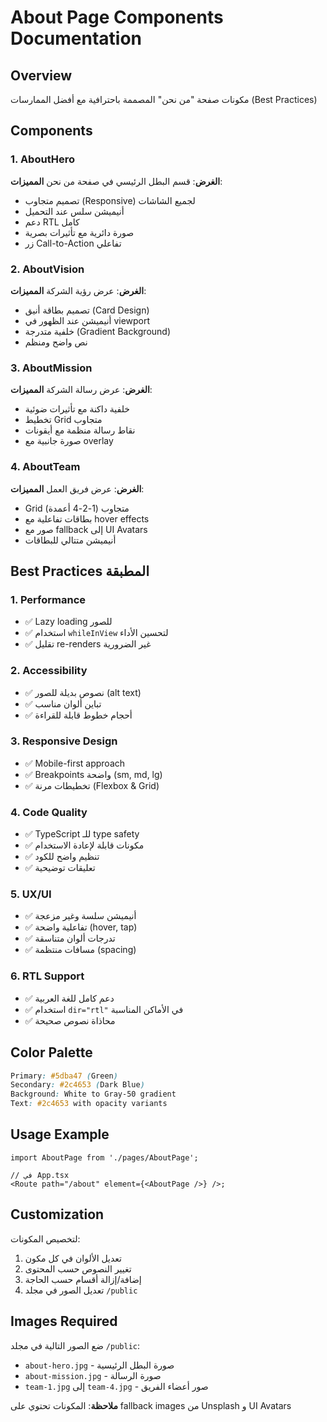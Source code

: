# About Page Components Documentation

## Overview

مكونات صفحة "من نحن" المصممة باحترافية مع أفضل الممارسات (Best Practices)

## Components

### 1. AboutHero

**الغرض**: قسم البطل الرئيسي في صفحة من نحن
**المميزات**:

- تصميم متجاوب (Responsive) لجميع الشاشات
- أنيميشن سلس عند التحميل
- دعم RTL كامل
- صورة دائرية مع تأثيرات بصرية
- زر Call-to-Action تفاعلي

### 2. AboutVision

**الغرض**: عرض رؤية الشركة
**المميزات**:

- تصميم بطاقة أنيق (Card Design)
- أنيميشن عند الظهور في viewport
- خلفية متدرجة (Gradient Background)
- نص واضح ومنظم

### 3. AboutMission

**الغرض**: عرض رسالة الشركة
**المميزات**:

- خلفية داكنة مع تأثيرات ضوئية
- تخطيط Grid متجاوب
- نقاط رسالة منظمة مع أيقونات
- صورة جانبية مع overlay

### 4. AboutTeam

**الغرض**: عرض فريق العمل
**المميزات**:

- Grid متجاوب (1-2-4 أعمدة)
- بطاقات تفاعلية مع hover effects
- صور مع fallback إلى UI Avatars
- أنيميشن متتالي للبطاقات

## Best Practices المطبقة

### 1. Performance

- ✅ Lazy loading للصور
- ✅ استخدام `whileInView` لتحسين الأداء
- ✅ تقليل re-renders غير الضرورية

### 2. Accessibility

- ✅ نصوص بديلة للصور (alt text)
- ✅ تباين ألوان مناسب
- ✅ أحجام خطوط قابلة للقراءة

### 3. Responsive Design

- ✅ Mobile-first approach
- ✅ Breakpoints واضحة (sm, md, lg)
- ✅ تخطيطات مرنة (Flexbox & Grid)

### 4. Code Quality

- ✅ TypeScript للـ type safety
- ✅ مكونات قابلة لإعادة الاستخدام
- ✅ تنظيم واضح للكود
- ✅ تعليقات توضيحية

### 5. UX/UI

- ✅ أنيميشن سلسة وغير مزعجة
- ✅ تفاعلية واضحة (hover, tap)
- ✅ تدرجات ألوان متناسقة
- ✅ مسافات منتظمة (spacing)

### 6. RTL Support

- ✅ دعم كامل للغة العربية
- ✅ استخدام `dir="rtl"` في الأماكن المناسبة
- ✅ محاذاة نصوص صحيحة

## Color Palette

```css
Primary: #5dba47 (Green)
Secondary: #2c4653 (Dark Blue)
Background: White to Gray-50 gradient
Text: #2c4653 with opacity variants
```

## Usage Example

```tsx
import AboutPage from './pages/AboutPage';

// في App.tsx
<Route path="/about" element={<AboutPage />} />;
```

## Customization

لتخصيص المكونات:

1. تعديل الألوان في كل مكون
2. تغيير النصوص حسب المحتوى
3. إضافة/إزالة أقسام حسب الحاجة
4. تعديل الصور في مجلد `/public`

## Images Required

ضع الصور التالية في مجلد `/public`:

- `about-hero.jpg` - صورة البطل الرئيسية
- `about-mission.jpg` - صورة الرسالة
- `team-1.jpg` إلى `team-4.jpg` - صور أعضاء الفريق

**ملاحظة**: المكونات تحتوي على fallback images من Unsplash و UI Avatars
